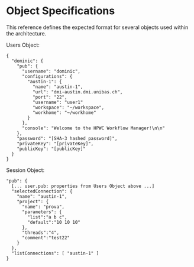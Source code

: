 Object Specifications
=====================

This reference defines the expected format for several objects used within the architecture.

Users Object:

    {
      "dominic": {
        "pub": {
          "username": "dominic",
          "configurations": {
            "austin-1": {
              "name": "austin-1",
              "url": "dmi-austin.dmi.unibas.ch",
              "port": "22",
              "username": "user1"
              "workspace": "~/workspace",
              "workhome": "~/workhome"
            }
          },
          "console": "Welcome to the HPWC Workflow Manager!\n\n"
        },
        "password": "[SHA-3 hashed password]",
        "privateKey": "[privateKey]",
        "publicKey": "[publicKey]"
      }
    }


Session Object:

    "pub": {
      [... user.pub: properties from Users Object above ...]
      "selectedConnection": {
        "name": "austin-1",
        "project": {
          "name": "prova",
          "parameters": {
            "list":"a b c",
            "default":"10 10 10"
          },
          "threads":"4",
          "comment":"test22"
        }
      },
      "listConnections": [ "austin-1" ]
    }